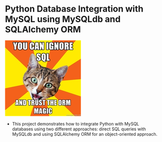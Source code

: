 # Python Database Integration with MySQL using MySQLdb and SQLAlchemy ORM
![Alt text](f84fe6edb9436c8560996c6d72e17ea51dab28e1.jpg)
- This project demonstrates how to integrate Python with MySQL databases using two different approaches: direct SQL queries with MySQLdb and using SQLAlchemy ORM for an object-oriented approach.
